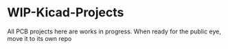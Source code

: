 # WIP-Kicad-Projects
 All PCB projects here are works in progress. When ready for the public eye, move it to its own repo
